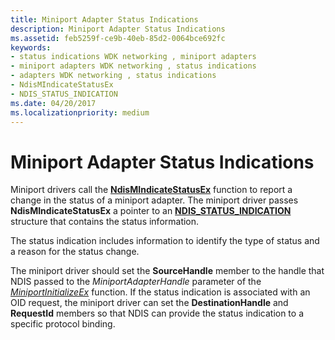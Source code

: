 ```yaml
---
title: Miniport Adapter Status Indications
description: Miniport Adapter Status Indications
ms.assetid: feb5259f-ce9b-40eb-85d2-0064bce692fc
keywords:
- status indications WDK networking , miniport adapters
- miniport adapters WDK networking , status indications
- adapters WDK networking , status indications
- NdisMIndicateStatusEx
- NDIS_STATUS_INDICATION
ms.date: 04/20/2017
ms.localizationpriority: medium
---
```


# Miniport Adapter Status Indications





Miniport drivers call the [**NdisMIndicateStatusEx**](https://docs.microsoft.com/windows-hardware/drivers/ddi/ndis/nf-ndis-ndismindicatestatusex) function to report a change in the status of a miniport adapter. The miniport driver passes **NdisMIndicateStatusEx** a pointer to an [**NDIS\_STATUS\_INDICATION**](https://docs.microsoft.com/windows-hardware/drivers/ddi/ndis/ns-ndis-_ndis_status_indication) structure that contains the status information.

The status indication includes information to identify the type of status and a reason for the status change.

The miniport driver should set the **SourceHandle** member to the handle that NDIS passed to the *MiniportAdapterHandle* parameter of the [*MiniportInitializeEx*](https://docs.microsoft.com/windows-hardware/drivers/ddi/ndis/nc-ndis-miniport_initialize) function. If the status indication is associated with an OID request, the miniport driver can set the **DestinationHandle** and **RequestId** members so that NDIS can provide the status indication to a specific protocol binding.

 

 






